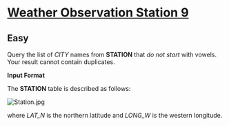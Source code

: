 # [Weather Observation Station 9](https://www.hackerrank.com/challenges/weather-observation-station-9/copy-from/444242739)
## Easy
<div class="challenge-body-html"><div class="challenge_problem_statement"><div class="msB challenge_problem_statement_body"><div class="hackdown-content"><svg style="display: none;"><defs id="MathJax_SVG_glyphs"></defs></svg><p>Query the list of <em>CITY</em> names from <strong>STATION</strong> that <em>do not start</em> with vowels. Your result cannot contain duplicates.</p></div></div></div><div class="challenge_input_format"><div class="msB challenge_input_format_title"><p><strong>Input Format</strong></p></div><div class="msB challenge_input_format_body"><div class="hackdown-content"><svg style="display: none;"><defs id="MathJax_SVG_glyphs"></defs></svg><p>The <strong>STATION</strong> table is described as follows:</p>

<p><img src="https://s3.amazonaws.com/hr-challenge-images/9336/1449345840-5f0a551030-Station.jpg" title="Station.jpg"></p>

<p>where <em>LAT_N</em> is the northern latitude and <em>LONG_W</em> is the western longitude. </p></div></div></div></div>